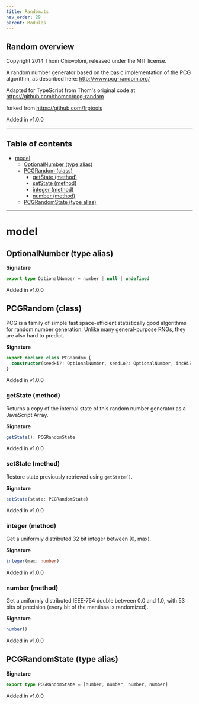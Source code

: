 ```yaml
---
title: Random.ts
nav_order: 29
parent: Modules
---
```


## Random overview

Copyright 2014 Thom Chiovoloni, released under the MIT license.

A random number generator based on the basic implementation of the PCG algorithm,
as described here: http://www.pcg-random.org/

Adapted for TypeScript from Thom's original code at https://github.com/thomcc/pcg-random

forked from https://github.com/frptools

Added in v1.0.0

---

<h2 class="text-delta">Table of contents</h2>

- [model](#model)
  - [OptionalNumber (type alias)](#optionalnumber-type-alias)
  - [PCGRandom (class)](#pcgrandom-class)
    - [getState (method)](#getstate-method)
    - [setState (method)](#setstate-method)
    - [integer (method)](#integer-method)
    - [number (method)](#number-method)
  - [PCGRandomState (type alias)](#pcgrandomstate-type-alias)

---

# model

## OptionalNumber (type alias)

**Signature**

```ts
export type OptionalNumber = number | null | undefined
```

Added in v1.0.0

## PCGRandom (class)

PCG is a family of simple fast space-efficient statistically good algorithms
for random number generation. Unlike many general-purpose RNGs, they are also
hard to predict.

**Signature**

```ts
export declare class PCGRandom {
  constructor(seedHi?: OptionalNumber, seedLo?: OptionalNumber, incHi?: OptionalNumber, incLo?: OptionalNumber)
}
```

Added in v1.0.0

### getState (method)

Returns a copy of the internal state of this random number generator as a
JavaScript Array.

**Signature**

```ts
getState(): PCGRandomState
```

Added in v1.0.0

### setState (method)

Restore state previously retrieved using `getState()`.

**Signature**

```ts
setState(state: PCGRandomState)
```

Added in v1.0.0

### integer (method)

Get a uniformly distributed 32 bit integer between [0, max).

**Signature**

```ts
integer(max: number)
```

Added in v1.0.0

### number (method)

Get a uniformly distributed IEEE-754 double between 0.0 and 1.0, with
53 bits of precision (every bit of the mantissa is randomized).

**Signature**

```ts
number()
```

Added in v1.0.0

## PCGRandomState (type alias)

**Signature**

```ts
export type PCGRandomState = [number, number, number, number]
```

Added in v1.0.0
